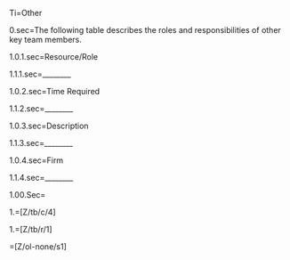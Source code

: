 Ti=Other

0.sec=The following table describes the roles and responsibilities of other key team members.

1.0.1.sec=Resource/Role

1.1.1.sec=________

1.0.2.sec=Time Required

1.1.2.sec=________

1.0.3.sec=Description

1.1.3.sec=________

1.0.4.sec=Firm

1.1.4.sec=________

1.00.Sec=</i>

1.=[Z/tb/c/4]

1.=[Z/tb/r/1]

=[Z/ol-none/s1]

